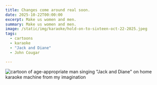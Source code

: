 ```yaml
---
title: Changes come around real soon.
date: 2025-10-22T00:00:00
excerpt: Make us women and men.
summary: Make us women and men.
image: /static/img/karaoke/hold-on-to-sixteen-oct-22-2025.jpeg
tags:
  - cartoons
  - karaoke
  - "Jack and Diane"
  - John Cougar

---
```


![cartoon of age-appropriate man singing "Jack and Diane" on home karaoke machine from my imagination](/static/img/karaoke/hold-on-to-sixteen-oct-22-2025.jpeg)